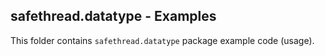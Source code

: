 ## safethread.datatype - Examples

This folder contains `safethread.datatype` package example code (usage).
